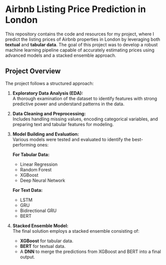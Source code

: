 # Airbnb Listing Price Prediction in London

This repository contains the code and resources for my project, where I predict the listing prices of Airbnb properties in London by leveraging both **textual** and **tabular data**. The goal of this project was to develop a robust machine learning pipeline capable of accurately estimating prices using advanced models and a stacked ensemble approach.

## Project Overview

The project follows a structured approach:

1. **Exploratory Data Analysis (EDA):**  
   A thorough examination of the dataset to identify features with strong predictive power and understand patterns in the data.  

2. **Data Cleaning and Preprocessing:**  
   Includes handling missing values, encoding categorical variables, and preparing text and tabular features for modeling.  

3. **Model Building and Evaluation:**  
   Various models were tested and evaluated to identify the best-performing ones:

   **For Tabular Data:**  
   - Linear Regression  
   - Random Forest  
   - XGBoost  
   - Deep Neural Network  

   **For Text Data:**  
   - LSTM  
   - GRU  
   - Bidirectional GRU  
   - BERT  

4. **Stacked Ensemble Model:**  
   The final solution employs a stacked ensemble consisting of:  
   - **XGBoost** for tabular data.  
   - **BERT** for textual data.  
   - A **DNN** to merge the predictions from XGBoost and BERT into a final output.
